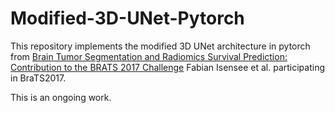 # Modified-3D-UNet-Pytorch
This repository implements the modified 3D UNet architecture in pytorch from [Brain Tumor Segmentation and Radiomics Survival Prediction: Contribution to the BRATS 2017 Challenge](https://arxiv.org/abs/1802.10508) Fabian Isensee et al. participating in BraTS2017.

This is an ongoing work.

